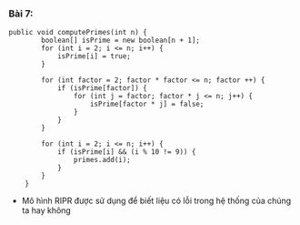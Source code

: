 ### Bài 7:

```
public void computePrimes(int n) {
        boolean[] isPrime = new boolean[n + 1];
        for (int i = 2; i <= n; i++) {
            isPrime[i] = true;
        }
        
        for (int factor = 2; factor * factor <= n; factor ++) {
            if (isPrime[factor]) {
                for (int j = factor; factor * j <= n; j++) {
                    isPrime[factor * j] = false;
                }
            }
        }
        
        for (int i = 2; i <= n; i++) {
            if (isPrime[i] && (i % 10 != 9)) {
                primes.add(i);
            }
        }
    }
```

- Mô hình RIPR được sử dụng để biết liệu có lỗi trong hệ thống của chúng ta hay không
